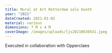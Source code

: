 ```yaml
---
title: Mural at Art Rotterdam solo booth
year: "2021"
dateCreated: 2021-01-02
material: various
dimensions: 7 M x 4 M
coverImage: /images/uploads/ljs20210630541.jpeg
---
```


Executed in collaboration with Opperclaes
